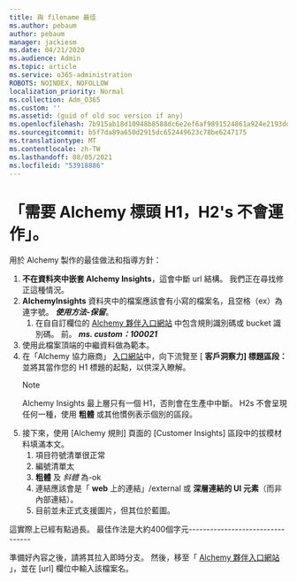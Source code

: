 ```yaml
---
title: 與 filename 最佳
ms.author: pebaum
author: pebaum
manager: jackiesm
ms.date: 04/21/2020
ms.audience: Admin
ms.topic: article
ms.service: o365-administration
ROBOTS: NOINDEX, NOFOLLOW
localization_priority: Normal
ms.collection: Adm_O365
ms.custom: ''
ms.assetid: (guid of old soc version if any)
ms.openlocfilehash: 7b915ab18d10948b8588dc6e2ef6af9891524861a924e2193dd73c2c77ffe6da
ms.sourcegitcommit: b5f7da89a650d2915dc652449623c78be6247175
ms.translationtype: MT
ms.contentlocale: zh-TW
ms.lasthandoff: 08/05/2021
ms.locfileid: "53918886"
---
```

# <a name="required-alchemy-header-h1-h2s-dont-work"></a>「需要 Alchemy 標頭 H1，H2's 不會運作」。
用於 Alchemy 製作的最佳做法和指導方針：

1. **不在資料夾中嵌套 Alchemy Insights**，這會中斷 url 結構。 我們正在尋找修正這種情況。
1. **AlchemyInsights** 資料夾中的檔案應該會有小寫的檔案名，且空格（ex）為連字號。 **_使用方法-保留_**。
    1. 在自自訂欄位的 [Alchemy 夥伴入口網站](https://alchemyportal.azurewebsites.net) 中包含規則識別碼或 bucket 識別碼。 前。 ***ms. custom：100021***
1. 使用此檔案頂端的中繼資料做為範本。
1. 在「Alchemy 協力廠商」 [入口網站](https://alchemyportal.azurewebsites.net)中，向下流覽至 [ **客戶洞察力] 標題區段：** 並將其當作您的 H1 標題的起點，以供深入瞭解。 
    > [!NOTE]
    > Alchemy Insights 最上層只有一個 H1，否則會在生產中中斷。 H2s 不會呈現任何一種，使用 **粗體** 或其他慣例表示個別的區段。
1. 接下來，使用 [Alchemy 規則] 頁面的 [Customer Insights] 區段中的拔模材料填滿本文。
    1. 項目符號清單很正常
    1. 編號清單太
    1. **粗體** 及 *斜體* 為-ok
    1. 連結應該會是「 **web** 上的連結」/external 或 **深層連結的 UI 元素**（而非內部連結）。
    1. 目前並未正式支援圖片，但其位於藍圖。

這實際上已經有點過長。 最佳作法是大約400個字元---------------------------------

準備好內容之後，請將其拉入即時分支。 然後，移至「 [Alchemy 夥伴入口網站](https://alchemyportal.azurewebsites.net) 」，並在 [url] 欄位中輸入該檔案名。 